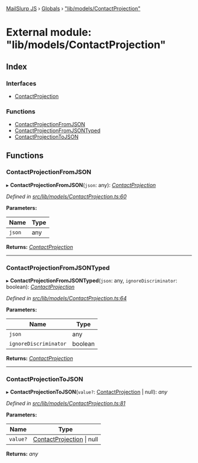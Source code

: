 [MailSlurp JS](../README.md) › [Globals](../globals.md) › ["lib/models/ContactProjection"](_lib_models_contactprojection_.md)

# External module: "lib/models/ContactProjection"

## Index

### Interfaces

* [ContactProjection](../interfaces/_lib_models_contactprojection_.contactprojection.md)

### Functions

* [ContactProjectionFromJSON](_lib_models_contactprojection_.md#contactprojectionfromjson)
* [ContactProjectionFromJSONTyped](_lib_models_contactprojection_.md#contactprojectionfromjsontyped)
* [ContactProjectionToJSON](_lib_models_contactprojection_.md#contactprojectiontojson)

## Functions

###  ContactProjectionFromJSON

▸ **ContactProjectionFromJSON**(`json`: any): *[ContactProjection](../interfaces/_lib_models_contactprojection_.contactprojection.md)*

*Defined in [src/lib/models/ContactProjection.ts:60](https://github.com/mailslurp/mailslurp-client-ts-js/blob/fc9510a/src/lib/models/ContactProjection.ts#L60)*

**Parameters:**

Name | Type |
------ | ------ |
`json` | any |

**Returns:** *[ContactProjection](../interfaces/_lib_models_contactprojection_.contactprojection.md)*

___

###  ContactProjectionFromJSONTyped

▸ **ContactProjectionFromJSONTyped**(`json`: any, `ignoreDiscriminator`: boolean): *[ContactProjection](../interfaces/_lib_models_contactprojection_.contactprojection.md)*

*Defined in [src/lib/models/ContactProjection.ts:64](https://github.com/mailslurp/mailslurp-client-ts-js/blob/fc9510a/src/lib/models/ContactProjection.ts#L64)*

**Parameters:**

Name | Type |
------ | ------ |
`json` | any |
`ignoreDiscriminator` | boolean |

**Returns:** *[ContactProjection](../interfaces/_lib_models_contactprojection_.contactprojection.md)*

___

###  ContactProjectionToJSON

▸ **ContactProjectionToJSON**(`value?`: [ContactProjection](../interfaces/_lib_models_contactprojection_.contactprojection.md) | null): *any*

*Defined in [src/lib/models/ContactProjection.ts:81](https://github.com/mailslurp/mailslurp-client-ts-js/blob/fc9510a/src/lib/models/ContactProjection.ts#L81)*

**Parameters:**

Name | Type |
------ | ------ |
`value?` | [ContactProjection](../interfaces/_lib_models_contactprojection_.contactprojection.md) &#124; null |

**Returns:** *any*
